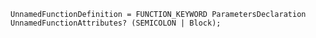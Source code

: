 <!-- This file is generated automatically by infrastructure scripts. Please don't edit by hand. -->

```{ .ebnf .slang-ebnf #UnnamedFunctionDefinition }
UnnamedFunctionDefinition = FUNCTION_KEYWORD ParametersDeclaration UnnamedFunctionAttributes? (SEMICOLON | Block);
```
